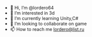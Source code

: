 - 👋 Hi, I’m @lordero64
- 👀 I’m interested in 3d
- 🌱 I’m currently learning Unity,C#
- 💞️ I’m looking to collaborate on game
- 📫 How to reach me lordero@list.ru

<!---
lordero64/lordero64 is a ✨ special ✨ repository because its `README.md` (this file) appears on your GitHub profile.
You can click the Preview link to take a look at your changes.
--->
